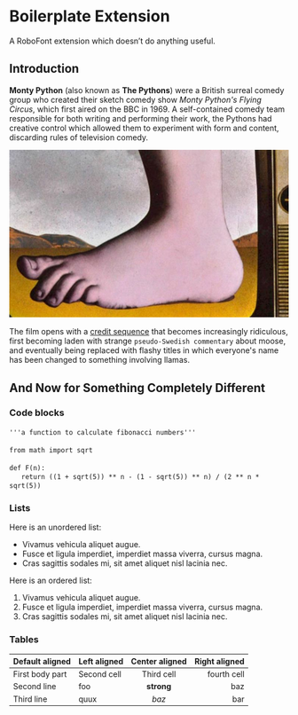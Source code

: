 Boilerplate Extension
=====================

A RoboFont extension which doesn’t do anything useful.

## Introduction

**Monty Python** (also known as **The Pythons**) were a British surreal comedy group who created their sketch comedy show *Monty Python's Flying Circus*, which first aired on the BBC in 1969. A self-contained comedy team responsible for both writing and performing their work, the Pythons had creative control which allowed them to experiment with form and content, discarding rules of television comedy.

![this is a caption](foot.jpg)

The film opens with a [credit sequence](http://youtu.be/djKPvXDwXcs) that becomes increasingly ridiculous, first becoming laden with strange `pseudo-Swedish commentary` about moose, and eventually being replaced with flashy titles in which everyone's name has been changed to something involving llamas.

## And Now for Something Completely Different

### Code blocks

    '''a function to calculate fibonacci numbers'''
    
    from math import sqrt
    
    def F(n):
       return ((1 + sqrt(5)) ** n - (1 - sqrt(5)) ** n) / (2 ** n * sqrt(5))

### Lists

Here is an unordered list:

- Vivamus vehicula aliquet augue.
- Fusce et ligula imperdiet, imperdiet massa viverra, cursus magna.
- Cras sagittis sodales mi, sit amet aliquet nisl lacinia nec.

Here is an ordered list:

1. Vivamus vehicula aliquet augue.
2. Fusce et ligula imperdiet, imperdiet massa viverra, cursus magna.
3. Cras sagittis sodales mi, sit amet aliquet nisl lacinia nec.

### Tables

| Default aligned |Left aligned| Center aligned  | Right aligned  |
|-----------------|:-----------|:---------------:|---------------:|
| First body part |Second cell | Third cell      | fourth cell    |
| Second line     |foo         | **strong**      | baz            |
| Third line      |quux        | *baz*           | bar            |
